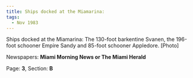 ```yaml
---  
title: Ships docked at the Miamarina:  
tags:  
  - Nov 1983  
---  
```

  
Ships docked at the Miamarina: The 130-foot barkentine Svanen, the 196-foot schooner Empire Sandy and 85-foot schooner Appledore. [Photo]  
  
Newspapers: **Miami Morning News or The Miami Herald**  
  
Page: **3**, Section: **B** 
